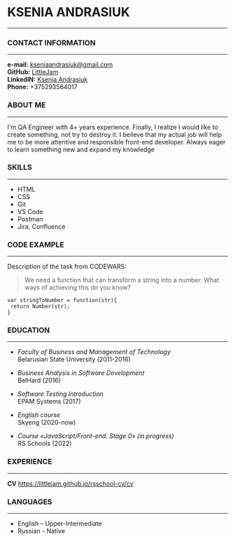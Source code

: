 # KSENIA ANDRASIUK

---

### CONTACT INFORMATION

---

**e-mail:** kseniaandrasiuk@gmail.com <br>
**GitHub:** [LittleJam](https://github.com/LittleJam)<br>
**LinkedIN:** [Ksenia Andrasiuk](https://www.linkedin.com/in/ksenia-andrasiuk-108406a7/)<br>
**Phone:** +375293564017

### ABOUT ME

---

I'm QA Engineer with 4+ years experience. Finally, I realize I would like to create something, not try to destroy it. I beileve that my actual job will help me to be more attentive and responsible front-end developer. Always eager to learn something new and expand my knowledge

### SKILLS

---

-   HTML<br>
-   CSS <br>
-   Git<br>
-   VS Code<br>
-   Postman<br>
-   Jira, Confluence<br>

### CODE EXAMPLE

---

Description of the task from CODEWARS:

> We need a function that can transform a string into a number. What ways of achieving this do you know?

```
var stringToNumber = function(str){
 return Number(str);
}
```

### EDUCATION

---

-   _Faculty of Business and Management of Technology_<br>
    Belarusian State University (2011-2016)

-   _Business Analysis in Software Development_<br>
    BelHard (2016)

-   _Software Testing Introduction_<br>
    EPAM Systems (2017)

-   _English course_<br>
    Skyeng (2020-now)

-   _Course «JavaScript/Front-end. Stage 0» (in progress)_<br>
    RS Schools (2022)

### EXPERIENCE

---

**CV** https://littlejam.github.io/rsschool-cv/cv

### LANGUAGES

---

-   English – Upper-Intermediate
-   Russian - Native

